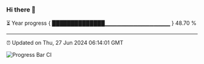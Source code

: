 ### Hi there 👋

⏳ Year progress { ██████████████▁▁▁▁▁▁▁▁▁▁▁▁▁▁▁▁ } 48.70 %

---

⏰ Updated on Thu, 27 Jun 2024 06:14:01 GMT

![Progress Bar CI](https://github.com/code-lakshay/GitHub-Actions-Demo/workflows/Progress%20Bar%20CI/badge.svg)
